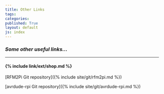 ```yaml
---
title: Other Links
tags: 
categories: 
published: True
layout: default
js: index
---
```

### *Some other useful links...*
---------------------------------


#### {% include link/ext/shop.md %}








[RFM2Pi Git repository]({% include site/git/rfm2pi.md %})

[avrdude-rpi Git repository]({% include site/git/avrdude-rpi.md %})
